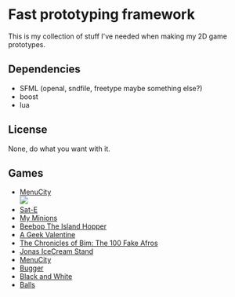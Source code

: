 Fast prototyping framework
==========================

This is my collection of stuff I've needed when making my 2D game prototypes.

Dependencies
------------

* SFML    (openal, sndfile, freetype maybe something else?)
* boost
* lua

License
-------

None, do what you want with it.

Games
-----

* [MenuCity][]  
  ![](www.madeoftree.se/games/menucity/screenshot/Yellow.png)
* [Sat-E][]
* [My Minions][]
* [Beebop The Island Hopper][]
* [A Geek Valentine][]
* [The Chronicles of Bim: The 100 Fake Afros][]
* [Jonas IceCream Stand][]
* [MenuCity][]
* [Bugger][]
* [Black and White][]
* [Balls][]


[A Geek Valentine]: www.madeoftree.se/games/a_geek_valentine
[The Chronicles of Bim: The 100 Fake Afros]: www.madeoftree.se/games/the_chronicles_of_bim_the_100_fake_afros
[Jonas IceCream Stand]: www.madeoftree.se/games/jonas_icecream_stand
[MenuCity]: www.madeoftree.se/games/menucity
[Bugger]: www.madeoftree.se/games/bugger
[Black and White]: www.madeoftree.se/games/black_and_white
[Balls]: www.madeoftree.se/games/balls
[Sat-E]: www.madeoftree.se/games/sat-e
[My Minions]: www.madeoftree.se/games/my_minions
[Beebop The Island Hopper]: www.madeoftree.se/games/beebop_the_island_hopper

